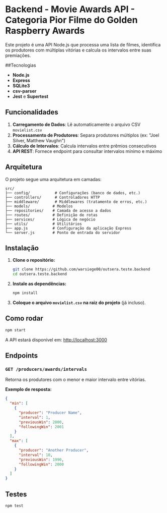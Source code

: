 # Backend - Movie Awards API - Categoria Pior Filme do Golden Raspberry Awards

Este projeto é uma API Node.js que processa uma lista de filmes, identifica os produtores com múltiplas vitórias e calcula os intervalos entre suas premiações.

##Tecnologias

- **Node.js**
- **Express**
- **SQLite3** 
- **csv-parser** 
- **Jest** e **Supertest** 

## Funcionalidades

1. **Carregamento de Dados**: Lê automaticamente o arquivo CSV `movielist.csv`
2. **Processamento de Produtores**: Separa produtores múltiplos (ex: "Joel Silver, Matthew Vaughn")
3. **Cálculo de Intervalos**: Calcula intervalos entre prêmios consecutivos
4. **API REST**: Fornece endpoint para consultar intervalos mínimo e máximo


## Arquitetura

O projeto segue uma arquitetura em camadas:

```
src/
├── config/           # Configurações (banco de dados, etc.)
├── controllers/      # Controladores HTTP
├── middleware/       # Middlewares (tratamento de erros, etc.)
├── models/          # Modelos
├── repositories/    # Camada de acesso a dados
├── routes/          # Definição de rotas
├── services/        # Lógica de negócio
├── utils/           # Utilitários
├── app.js           # Configuração da aplicação Express
└── server.js        # Ponto de entrada do servidor
```

## Instalação

1. **Clone o repositório:**
   ```bash
   git clone https://github.com/warsiege00/outsera.teste.backend
   cd outsera.teste.backend
   ```

2. **Instale as dependências:**
   ```bash
   npm install
   ```

3. **Coloque o arquivo `movielist.csv` na raiz do projeto** (já incluso).

## Como rodar

```bash
npm start
```

A API estará disponível em: [http://localhost:3000](http://localhost:3000)

## Endpoints

### `GET /producers/awards/intervals`

Retorna os produtores com o menor e maior intervalo entre vitórias.

**Exemplo de resposta:**
```json
{
  "min": [
    {
      "producer": "Producer Name",
      "interval": 1,
      "previousWin": 2000,
      "followingWin": 2001
    }
  ],
  "max": [
    {
      "producer": "Another Producer",
      "interval": 10,
      "previousWin": 1990,
      "followingWin": 2000
    }
  ]
}
```

## Testes

```bash
npm test
```


